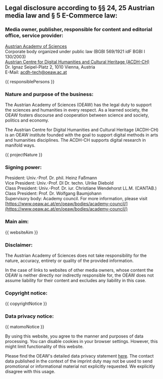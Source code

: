 ## Legal disclosure according to §§ 24, 25 Austrian media law and § 5 E-Commerce law:

### Media owner, publisher, responsible for content and editorial office, service provider:

[Austrian Academy of Sciences](https://www.oeaw.ac.at/en/) \
Corporate body organized under public law (BGBl 569/1921 idF BGBl I 130/2003) \
[Austrian Centre for Digital Humanities and Cultural Heritage (ACDH-CH)](https://acdh.oeaw.ac.at) \
Dr. Ignaz Seipel-Platz 2, 1010 Vienna, Austria \
E-Mail: [acdh-tech@oeaw.ac.at](mailto:acdh-tech@oeaw.ac.at)

{{ responsiblePersons }}

### Nature and purpose of the business:

The Austrian Academy of Sciences (OEAW) has the legal duty to support the sciences and humanities in
every respect. As a learned society, the OEAW fosters discourse and cooperation between science and
society, politics and economy.

The Austrian Centre for Digital Humanities and Cultural Heritage (ACDH-CH) is an OEAW institute
founded with the goal to support digital methods in arts and humanities disciplines. The ACDH-CH
supports digital research in manifold ways.

{{ projectNature }}

### Signing power:

President: Univ.-Prof. Dr. phil. Heinz Faßmann \
Vice President: Univ.-Prof. DI Dr. techn. Ulrike Diebold \
Class President: Univ.-Prof. Dr. iur. Christiane Wendehorst LL.M. (CANTAB.) \
Class President: Prof. Dr. Wolfgang Baumjohann \
Supervisory body: Academy council. For more information, please visit
[https://www.oeaw.ac.at/en/oeaw/bodies/academy-council/](https://www.oeaw.ac.at/en/oeaw/bodies/academy-council/)

### Main aim:

{{ websiteAim }}

### Disclaimer:

The Austrian Academy of Sciences does not take responsibility for the nature, accuracy, entirety or
quality of the provided information.

In the case of links to websites of other media owners, whose content the OEAW is neither directly
nor indirectly responsible for, the OEAW does not assume liability for their content and excludes
any liability in this case.

### Copyright notice:

{{ copyrightNotice }}

### Data privacy notice:

{{ matomoNotice }}

By using this website, you agree to the manner and purposes of data processing. You can disable
cookies in your browser settings. However, this might limit functionality of this website.

Please find the OEAW's detailed data privacy statement
[here](https://www.oeaw.ac.at/en/oeaw/data-protection/). The contact data published in the context
of the imprint duty may not be used to send promotional or informational material not explicitly
requested. We explicitly disagree with this usage.
